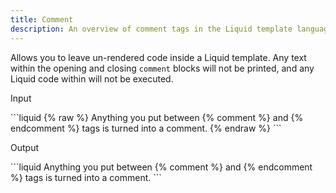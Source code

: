 ```yaml
---
title: Comment
description: An overview of comment tags in the Liquid template language.
---
```


Allows you to leave un-rendered code inside a Liquid template. Any text within the opening and closing `comment` blocks will not be printed, and any Liquid code within will not be executed.

<p class="code-label">Input</p>
```liquid
{% raw %}
Anything you put between {% comment %} and {% endcomment %} tags
is turned into a comment.
{% endraw %}
```

<p class="code-label">Output</p>
```liquid
Anything you put between {% comment %} and {% endcomment %} tags
is turned into a comment.
```
